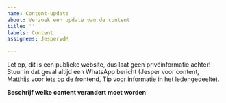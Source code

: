 ```yaml
---
name: Content-update
about: Verzoek een update van de content
title: ''
labels: Content
assignees: JespervdM

---
```


Let op, dit is een publieke website, dus laat geen privéinformatie achter! Stuur in dat geval altijd een WhatsApp bericht (Jesper voor content, Matthijs voor iets op de frontend, Tip voor informatie in het ledengedeelte).

**Beschrijf welke content verandert moet worden**
